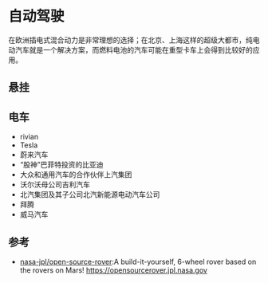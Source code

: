 # 自动驾驶

在欧洲插电式混合动力是非常理想的选择；在北京、上海这样的超级大都市，纯电动汽车就是一个解决方案，而燃料电池的汽车可能在重型卡车上会得到比较好的应用。

## 悬挂

## 电车

* rivian
* Tesla
* 蔚来汽车
* “股神”巴菲特投资的比亚迪
* 大众和通用汽车的合作伙伴上汽集团
* 沃尔沃母公司吉利汽车
* 北汽集团及其子公司北汽新能源电动汽车公司
* 拜腾
* 威马汽车

## 参考

* [nasa-jpl/open-source-rover](https://github.com/nasa-jpl/open-source-rover):A build-it-yourself, 6-wheel rover based on the rovers on Mars! https://opensourcerover.jpl.nasa.gov
